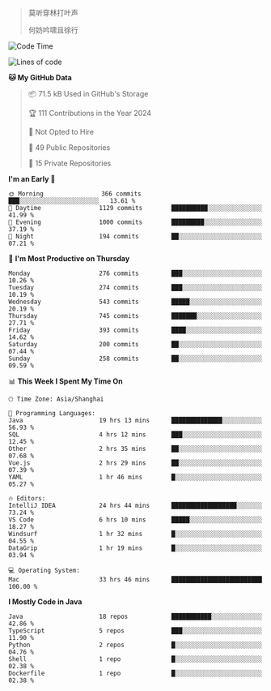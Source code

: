 > 莫听穿林打叶声
> 
> 何妨吟啸且徐行

<!-- ![Github Stats](https://github-readme-stats.vercel.app/api?username=catch6&count_private=true&show_icons=true&theme=gruvbox) -->

<!-- ![Top Langs](https://github-readme-stats.vercel.app/api/top-langs/?username=catch6&layout=compact) -->

<!--START_SECTION:waka-->
![Code Time](http://img.shields.io/badge/Code%20Time-1%2C925%20hrs%2017%20mins-blue)

![Lines of code](https://img.shields.io/badge/From%20Hello%20World%20I%27ve%20Written-9.4%20million%20lines%20of%20code-blue)

**🐱 My GitHub Data** 

> 📦 71.5 kB Used in GitHub's Storage 
 > 
> 🏆 111 Contributions in the Year 2024
 > 
> 🚫 Not Opted to Hire
 > 
> 📜 49 Public Repositories 
 > 
> 🔑 15 Private Repositories 
 > 
**I'm an Early 🐤** 

```text
🌞 Morning                366 commits         ███░░░░░░░░░░░░░░░░░░░░░░   13.61 % 
🌆 Daytime                1129 commits        ██████████░░░░░░░░░░░░░░░   41.99 % 
🌃 Evening                1000 commits        █████████░░░░░░░░░░░░░░░░   37.19 % 
🌙 Night                  194 commits         ██░░░░░░░░░░░░░░░░░░░░░░░   07.21 % 
```
📅 **I'm Most Productive on Thursday** 

```text
Monday                   276 commits         ███░░░░░░░░░░░░░░░░░░░░░░   10.26 % 
Tuesday                  274 commits         ███░░░░░░░░░░░░░░░░░░░░░░   10.19 % 
Wednesday                543 commits         █████░░░░░░░░░░░░░░░░░░░░   20.19 % 
Thursday                 745 commits         ███████░░░░░░░░░░░░░░░░░░   27.71 % 
Friday                   393 commits         ████░░░░░░░░░░░░░░░░░░░░░   14.62 % 
Saturday                 200 commits         ██░░░░░░░░░░░░░░░░░░░░░░░   07.44 % 
Sunday                   258 commits         ██░░░░░░░░░░░░░░░░░░░░░░░   09.59 % 
```


📊 **This Week I Spent My Time On** 

```text
🕑︎ Time Zone: Asia/Shanghai

💬 Programming Languages: 
Java                     19 hrs 13 mins      ██████████████░░░░░░░░░░░   56.93 % 
SQL                      4 hrs 12 mins       ███░░░░░░░░░░░░░░░░░░░░░░   12.45 % 
Other                    2 hrs 35 mins       ██░░░░░░░░░░░░░░░░░░░░░░░   07.68 % 
Vue.js                   2 hrs 29 mins       ██░░░░░░░░░░░░░░░░░░░░░░░   07.39 % 
YAML                     1 hr 46 mins        █░░░░░░░░░░░░░░░░░░░░░░░░   05.27 % 

🔥 Editors: 
IntelliJ IDEA            24 hrs 44 mins      ██████████████████░░░░░░░   73.24 % 
VS Code                  6 hrs 10 mins       █████░░░░░░░░░░░░░░░░░░░░   18.27 % 
Windsurf                 1 hr 32 mins        █░░░░░░░░░░░░░░░░░░░░░░░░   04.55 % 
DataGrip                 1 hr 19 mins        █░░░░░░░░░░░░░░░░░░░░░░░░   03.94 % 

💻 Operating System: 
Mac                      33 hrs 46 mins      █████████████████████████   100.00 % 
```

**I Mostly Code in Java** 

```text
Java                     18 repos            ███████████░░░░░░░░░░░░░░   42.86 % 
TypeScript               5 repos             ███░░░░░░░░░░░░░░░░░░░░░░   11.90 % 
Python                   2 repos             █░░░░░░░░░░░░░░░░░░░░░░░░   04.76 % 
Shell                    1 repo              █░░░░░░░░░░░░░░░░░░░░░░░░   02.38 % 
Dockerfile               1 repo              █░░░░░░░░░░░░░░░░░░░░░░░░   02.38 % 
```




<!--END_SECTION:waka-->
